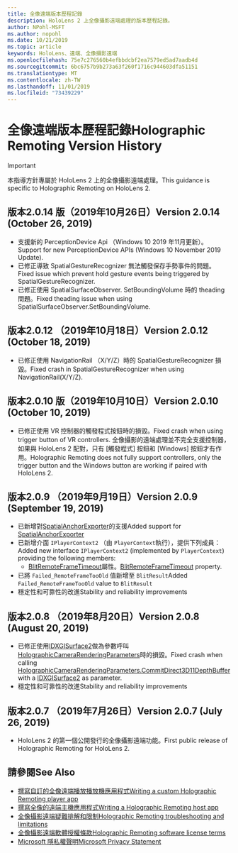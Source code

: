 ```yaml
---
title: 全像遠端版本歷程記錄
description: HoloLens 2 上全像攝影遠端處理的版本歷程記錄。
author: NPohl-MSFT
ms.author: nopohl
ms.date: 10/21/2019
ms.topic: article
keywords: HoloLens、遠端、全像攝影遠端
ms.openlocfilehash: 75e7c276560b4efbbdcbf2ea7579ed5ad7aadb4d
ms.sourcegitcommit: 6bc6757b9b273a63f260f1716c944603dfa51151
ms.translationtype: MT
ms.contentlocale: zh-TW
ms.lasthandoff: 11/01/2019
ms.locfileid: "73439229"
---
```

# <a name="holographic-remoting-version-history"></a><span data-ttu-id="991a3-104">全像遠端版本歷程記錄</span><span class="sxs-lookup"><span data-stu-id="991a3-104">Holographic Remoting Version History</span></span>

> [!IMPORTANT]
> <span data-ttu-id="991a3-105">本指導方針專屬於 HoloLens 2 上的全像攝影遠端處理。</span><span class="sxs-lookup"><span data-stu-id="991a3-105">This guidance is specific to Holographic Remoting on HoloLens 2.</span></span>

## <span data-ttu-id="991a3-106">版本2.0.14 版（2019年10月26日）<a name="v2.0.14"></a></span><span class="sxs-lookup"><span data-stu-id="991a3-106">Version 2.0.14 (October 26, 2019) <a name="v2.0.14"></a></span></span>
* <span data-ttu-id="991a3-107">支援新的 PerceptionDevice Api （Windows 10 2019 年11月更新）。</span><span class="sxs-lookup"><span data-stu-id="991a3-107">Support for new PerceptionDevice APIs (Windows 10 November 2019 Update).</span></span>
* <span data-ttu-id="991a3-108">已修正導致 SpatialGestureRecognizer 無法觸發保存手勢事件的問題。</span><span class="sxs-lookup"><span data-stu-id="991a3-108">Fixed issue which prevent hold gesture events being triggered by SpatialGestureRecognizer.</span></span>
* <span data-ttu-id="991a3-109">已修正使用 SpatialSurfaceObserver. SetBoundingVolume 時的 theading 問題。</span><span class="sxs-lookup"><span data-stu-id="991a3-109">Fixed theading issue when using SpatialSurfaceObserver.SetBoundingVolume.</span></span>

## <span data-ttu-id="991a3-110">版本2.0.12 （2019年10月18日）<a name="v2.0.12"></a></span><span class="sxs-lookup"><span data-stu-id="991a3-110">Version 2.0.12 (October 18, 2019) <a name="v2.0.12"></a></span></span>
* <span data-ttu-id="991a3-111">已修正使用 NavigationRail （X/Y/Z）時的 SpatialGestureRecognizer 損毀。</span><span class="sxs-lookup"><span data-stu-id="991a3-111">Fixed crash in SpatialGestureRecognizer when using NavigationRail(X/Y/Z).</span></span>

## <span data-ttu-id="991a3-112">版本2.0.10 版（2019年10月10日）<a name="v2.0.10"></a></span><span class="sxs-lookup"><span data-stu-id="991a3-112">Version 2.0.10 (October 10, 2019) <a name="v2.0.10"></a></span></span>
* <span data-ttu-id="991a3-113">已修正使用 VR 控制器的觸發程式按鈕時的損毀。</span><span class="sxs-lookup"><span data-stu-id="991a3-113">Fixed crash when using trigger button of VR controllers.</span></span> <span data-ttu-id="991a3-114">全像攝影的遠端處理並不完全支援控制器，如果與 HoloLens 2 配對，只有 [觸發程式] 按鈕和 [Windows] 按鈕才有作用。</span><span class="sxs-lookup"><span data-stu-id="991a3-114">Holographic Remoting does not fully support controllers, only the trigger button and the Windows button are working if paired with HoloLens 2.</span></span>

## <span data-ttu-id="991a3-115">版本2.0.9 （2019年9月19日）<a name="v2.0.9"></a></span><span class="sxs-lookup"><span data-stu-id="991a3-115">Version 2.0.9 (September 19, 2019) <a name="v2.0.9"></a></span></span>
* <span data-ttu-id="991a3-116">已新增對[SpatialAnchorExporter](https://docs.microsoft.com/uwp/api/windows.perception.spatial.spatialanchorexporter)的支援</span><span class="sxs-lookup"><span data-stu-id="991a3-116">Added support for [SpatialAnchorExporter](https://docs.microsoft.com/uwp/api/windows.perception.spatial.spatialanchorexporter)</span></span>
* <span data-ttu-id="991a3-117">已新增介面 ```IPlayerContext2``` （由 ```PlayerContext```執行），提供下列成員：</span><span class="sxs-lookup"><span data-stu-id="991a3-117">Added new interface ```IPlayerContext2``` (implemented by ```PlayerContext```) providing the following members:</span></span>
  - <span data-ttu-id="991a3-118">[BlitRemoteFrameTimeout](holographic-remoting-create-player.md#BlitRemoteFrameTimeout)屬性。</span><span class="sxs-lookup"><span data-stu-id="991a3-118">[BlitRemoteFrameTimeout](holographic-remoting-create-player.md#BlitRemoteFrameTimeout)  property.</span></span>
* <span data-ttu-id="991a3-119">已將 ```Failed_RemoteFrameTooOld``` 值新增至 ```BlitResult```</span><span class="sxs-lookup"><span data-stu-id="991a3-119">Added ```Failed_RemoteFrameTooOld``` value to ```BlitResult```</span></span>
* <span data-ttu-id="991a3-120">穩定性和可靠性的改進</span><span class="sxs-lookup"><span data-stu-id="991a3-120">Stability and reliability improvements</span></span>

## <span data-ttu-id="991a3-121">版本2.0.8 （2019年8月20日）<a name="v2.0.8"></a></span><span class="sxs-lookup"><span data-stu-id="991a3-121">Version 2.0.8 (August 20, 2019) <a name="v2.0.8"></a></span></span>

* <span data-ttu-id="991a3-122">已修正使用[IDXGISurface2](https://docs.microsoft.com/windows/win32/api/dxgi1_2/nn-dxgi1_2-idxgisurface2)做為參數呼叫[HolographicCameraRenderingParameters](https://docs.microsoft.com/uwp/api/windows.graphics.holographic.holographiccamerarenderingparameters.commitdirect3d11depthbuffer)時的損毀。</span><span class="sxs-lookup"><span data-stu-id="991a3-122">Fixed crash when calling [HolographicCameraRenderingParameters.CommitDirect3D11DepthBuffer](https://docs.microsoft.com/uwp/api/windows.graphics.holographic.holographiccamerarenderingparameters.commitdirect3d11depthbuffer) with a [IDXGISurface2](https://docs.microsoft.com/windows/win32/api/dxgi1_2/nn-dxgi1_2-idxgisurface2) as parameter.</span></span>
* <span data-ttu-id="991a3-123">穩定性和可靠性的改進</span><span class="sxs-lookup"><span data-stu-id="991a3-123">Stability and reliability improvements</span></span>

## <span data-ttu-id="991a3-124">版本2.0.7 （2019年7月26日）<a name="v2.0.7"></a></span><span class="sxs-lookup"><span data-stu-id="991a3-124">Version 2.0.7 (July 26, 2019) <a name="v2.0.7"></a></span></span>

* <span data-ttu-id="991a3-125">HoloLens 2 的第一個公開發行的全像攝影遠端功能。</span><span class="sxs-lookup"><span data-stu-id="991a3-125">First public release of Holographic Remoting for HoloLens 2.</span></span>

## <a name="see-also"></a><span data-ttu-id="991a3-126">請參閱</span><span class="sxs-lookup"><span data-stu-id="991a3-126">See Also</span></span>
* [<span data-ttu-id="991a3-127">撰寫自訂的全像遠端播放播放機應用程式</span><span class="sxs-lookup"><span data-stu-id="991a3-127">Writing a custom Holographic Remoting player app</span></span>](holographic-remoting-create-player.md)
* [<span data-ttu-id="991a3-128">撰寫全像的遠端主機應用程式</span><span class="sxs-lookup"><span data-stu-id="991a3-128">Writing a Holographic Remoting host app</span></span>](holographic-remoting-create-host.md)
* [<span data-ttu-id="991a3-129">全像攝影遠端疑難排解和限制</span><span class="sxs-lookup"><span data-stu-id="991a3-129">Holographic Remoting troubleshooting and limitations</span></span>](holographic-remoting-troubleshooting.md)
* [<span data-ttu-id="991a3-130">全像攝影遠端軟體授權條款</span><span class="sxs-lookup"><span data-stu-id="991a3-130">Holographic Remoting software license terms</span></span>](https://docs.microsoft.com/legal/mixed-reality/microsoft-holographic-remoting-software-license-terms)
* [<span data-ttu-id="991a3-131">Microsoft 隱私權聲明</span><span class="sxs-lookup"><span data-stu-id="991a3-131">Microsoft Privacy Statement</span></span>](https://go.microsoft.com/fwlink/?LinkId=521839)
